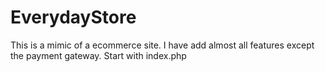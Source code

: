 # EverydayStore
This is a mimic of a ecommerce site. I have add almost all features except the payment gateway.
Start with index.php

